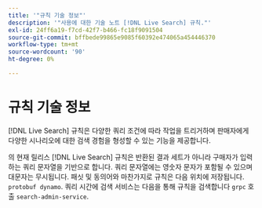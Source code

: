 ```yaml
---
title: '"규칙 기술 정보"'
description: '"사용에 대한 기술 노트 [!DNL Live Search] 규칙."'
exl-id: 24ff6a19-f7cd-42f7-b466-fc18f9091504
source-git-commit: bffbede99865e9085f60392e474065a454446370
workflow-type: tm+mt
source-wordcount: '90'
ht-degree: 0%

---
```


# 규칙 기술 정보

[!DNL Live Search] 규칙은 다양한 쿼리 조건에 따라 작업을 트리거하며 판매자에게 다양한 시나리오에 대한 검색 경험을 형성할 수 있는 기능을 제공합니다.

의 현재 릴리스 [!DNL Live Search] 규칙은 반환된 결과 세트가 아니라 구매자가 입력하는 쿼리 문자열을 기반으로 합니다. 쿼리 문자열에는 영숫자 문자가 포함될 수 있으며 대문자는 무시됩니다. 패싯 및 동의어와 마찬가지로 규칙은 다음 위치에 저장됩니다. `protobuf dynamo`. 쿼리 시간에 검색 서비스는 다음을 통해 규칙을 검색합니다 `grpc` 호출 `search-admin-service`.
